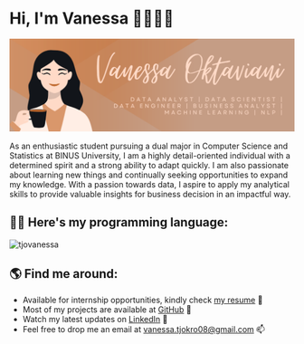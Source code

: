 # Hi, I'm Vanessa 👩🏻‍💻💡

<img src="https://raw.githubusercontent.com/tjovanessa/tjovanessa/master/github-header-image.png" alt="Vanessa's GitHub banner">

As an enthusiastic student pursuing a dual major in Computer Science and Statistics at BINUS University, I am a highly detail-oriented individual with a determined spirit and a strong ability to adapt quickly. I am also passionate about learning new things and continually seeking opportunities to expand my knowledge. With a passion towards data, I aspire to apply my analytical skills to provide valuable insights for business decision in an impactful way.

## ✍🏻 Here's my programming language:

<p align="left">
  <img src="https://github-readme-stats.vercel.app/api/top-langs?username=tjovanessa&show_icons=true&locale=en&layout=compact" alt="tjovanessa" />
</p>

## 🌎 Find me around:

- Available for internship opportunities, kindly check <a href="https://drive.google.com/file/d/157f86C-sSoxd0EGSHISETFEa-XErrL2z/view?usp=sharing">my resume</a> 📝
- Most of my projects are available at <a href="https://github.com/tjovanessa">GitHub</a> 🧩
- Watch my latest updates on <a href="https://www.linkedin.com/in/tjovanessa">LinkedIn</a> 💼
- Feel free to drop me an email at <a href="vanessa.tjokro08@gmail.com">vanessa.tjokro08@gmail.com</a> 📫


<!--
**tjovanessa/tjovanessa** is a ✨ _special_ ✨ repository because its `README.md` (this file) appears on your GitHub profile.

Here are some ideas to get you started:

- 🔭 I’m currently working on ...
- 🌱 I’m currently learning ...
- 👯 I’m looking to collaborate on ...
- 🤔 I’m looking for help with ...
- 💬 Ask me about ...
- 📫 How to reach me: ...
- 😄 Pronouns: ...
- ⚡ Fun fact: ...
-->
